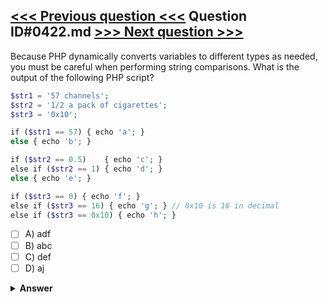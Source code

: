 [<<< Previous question <<<](0421.md)   Question ID#0422.md   [>>> Next question >>>](0423.md)
---

Because PHP dynamically converts variables to different types as needed, you must be careful when performing string comparisons. What is the output of the following PHP script?

```php
$str1 = '57 channels';
$str2 = '1/2 a pack of cigarettes';
$str3 = '0x10';

if ($str1 == 57) { echo 'a'; }
else { echo 'b'; }

if ($str2 == 0.5)    { echo 'c'; }
else if ($str2 == 1) { echo 'd'; }
else { echo 'e'; }

if ($str3 == 0) { echo 'f'; }
else if ($str3 == 16) { echo 'g'; } // 0x10 is 16 in decimal
else if ($str3 == 0x10) { echo 'h'; }
```

- [ ] A) adf
- [ ] B) abc
- [ ] C) def
- [ ] D) aj

<details><summary><b>Answer</b></summary>
<p>
  Answer: <strong>A</strong>
</p>
</details>
